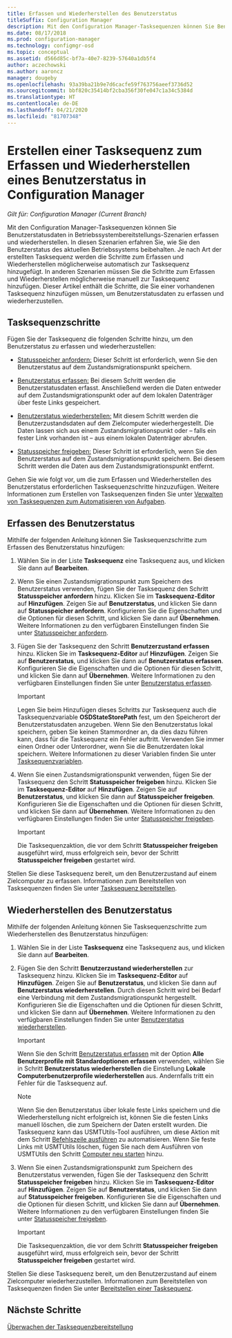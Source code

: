```yaml
---
title: Erfassen und Wiederherstellen des Benutzerstatus
titleSuffix: Configuration Manager
description: Mit den Configuration Manager-Tasksequenzen können Sie Benutzerstatusdaten in Betriebssystembereitstellungs-Szenarien erfassen und wiederherstellen.
ms.date: 08/17/2018
ms.prod: configuration-manager
ms.technology: configmgr-osd
ms.topic: conceptual
ms.assetid: d566d85c-bf7a-40e7-8239-57640a1db5f4
author: aczechowski
ms.author: aaroncz
manager: dougeby
ms.openlocfilehash: 93a39ba21b9e7d6cacfe59f763756aeef3736d52
ms.sourcegitcommit: bbf820c35414bf2cba356f30fe047c1a34c5384d
ms.translationtype: HT
ms.contentlocale: de-DE
ms.lasthandoff: 04/21/2020
ms.locfileid: "81707348"
---
```

# <a name="create-a-task-sequence-to-capture-and-restore-user-state-in-configuration-manager"></a>Erstellen einer Tasksequenz zum Erfassen und Wiederherstellen eines Benutzerstatus in Configuration Manager

 *Gilt für: Configuration Manager (Current Branch)*

 Mit den Configuration Manager-Tasksequenzen können Sie Benutzerstatusdaten in Betriebssystembereitstellungs-Szenarien erfassen und wiederherstellen. In diesen Szenarien erfahren Sie, wie Sie den Benutzerstatus des aktuellen Betriebssystems beibehalten. Je nach Art der erstellten Tasksequenz werden die Schritte zum Erfassen und Wiederherstellen möglicherweise automatisch zur Tasksequenz hinzugefügt. In anderen Szenarien müssen Sie die Schritte zum Erfassen und Wiederherstellen möglicherweise manuell zur Tasksequenz hinzufügen. Dieser Artikel enthält die Schritte, die Sie einer vorhandenen Tasksequenz hinzufügen müssen, um Benutzerstatusdaten zu erfassen und wiederherzustellen.  



## <a name="task-sequence-steps"></a>Tasksequenzschritte  

Fügen Sie der Tasksequenz die folgenden Schritte hinzu, um den Benutzerstatus zu erfassen und wiederherzustellen:  

- [Statusspeicher anfordern:](../understand/task-sequence-steps.md#BKMK_RequestStateStore) Dieser Schritt ist erforderlich, wenn Sie den Benutzerstatus auf dem Zustandsmigrationspunkt speichern.  

- [Benutzerstatus erfassen:](../understand/task-sequence-steps.md#BKMK_CaptureUserState) Bei diesem Schritt werden die Benutzerstatusdaten erfasst. Anschließend werden die Daten entweder auf dem Zustandsmigrationspunkt oder auf dem lokalen Datenträger über feste Links gespeichert.  

- [Benutzerstatus wiederherstellen:](../understand/task-sequence-steps.md#BKMK_RestoreUserState) Mit diesem Schritt werden die Benutzerzustandsdaten auf dem Zielcomputer wiederhergestellt. Die Daten lassen sich aus einem Zustandsmigrationspunkt oder – falls ein fester Link vorhanden ist – aus einem lokalen Datenträger abrufen.  

- [Statusspeicher freigeben:](../understand/task-sequence-steps.md#BKMK_ReleaseStateStore) Dieser Schritt ist erforderlich, wenn Sie den Benutzerstatus auf dem Zustandsmigrationspunkt speichern. Bei diesem Schritt werden die Daten aus dem Zustandsmigrationspunkt entfernt.  


 Gehen Sie wie folgt vor, um die zum Erfassen und Wiederherstellen des Benutzerstatus erforderlichen Tasksequenzschritte hinzuzufügen. Weitere Informationen zum Erstellen von Tasksequenzen finden Sie unter [Verwalten von Tasksequenzen zum Automatisieren von Aufgaben](manage-task-sequences-to-automate-tasks.md).  



## <a name="capture-the-user-state"></a>Erfassen des Benutzerstatus  

 Mithilfe der folgenden Anleitung können Sie Tasksequenzschritte zum Erfassen des Benutzerstatus hinzufügen:

1.  Wählen Sie in der Liste **Tasksequenz** eine Tasksequenz aus, und klicken Sie dann auf **Bearbeiten**.  

2.  Wenn Sie einen Zustandsmigrationspunkt zum Speichern des Benutzerstatus verwenden, fügen Sie der Tasksequenz den Schritt **Statusspeicher anfordern** hinzu. Klicken Sie im **Tasksequenz-Editor** auf **Hinzufügen**. Zeigen Sie auf **Benutzerstatus**, und klicken Sie dann auf **Statusspeicher anfordern**. Konfigurieren Sie die Eigenschaften und die Optionen für diesen Schritt, und klicken Sie dann auf **Übernehmen**. Weitere Informationen zu den verfügbaren Einstellungen finden Sie unter [Statusspeicher anfordern](../understand/task-sequence-steps.md#BKMK_RequestStateStore).  

3.  Fügen Sie der Tasksequenz den Schritt **Benutzerzustand erfassen** hinzu. Klicken Sie im **Tasksequenz-Editor** auf **Hinzufügen**. Zeigen Sie auf **Benutzerstatus**, und klicken Sie dann auf **Benutzerstatus erfassen**. Konfigurieren Sie die Eigenschaften und die Optionen für diesen Schritt, und klicken Sie dann auf **Übernehmen**. Weitere Informationen zu den verfügbaren Einstellungen finden Sie unter [Benutzerstatus erfassen](../understand/task-sequence-steps.md#BKMK_CaptureUserState).  

    > [!IMPORTANT]  
    >  Legen Sie beim Hinzufügen dieses Schritts zur Tasksequenz auch die Tasksequenzvariable **OSDStateStorePath** fest, um den Speicherort der Benutzerstatusdaten anzugeben. Wenn Sie den Benutzerstatus lokal speichern, geben Sie keinen Stammordner an, da dies dazu führen kann, dass für die Tasksequenz ein Fehler auftritt. Verwenden Sie immer einen Ordner oder Unterordner, wenn Sie die Benutzerdaten lokal speichern. Weitere Informationen zu dieser Variablen finden Sie unter [Tasksequenzvariablen](../understand/task-sequence-variables.md#OSDStateStorePath).  

4.  Wenn Sie einen Zustandsmigrationspunkt verwenden, fügen Sie der Tasksequenz den Schritt **Statusspeicher freigeben** hinzu. Klicken Sie im **Tasksequenz-Editor** auf **Hinzufügen**. Zeigen Sie auf **Benutzerstatus**, und klicken Sie dann auf **Statusspeicher freigeben**. Konfigurieren Sie die Eigenschaften und die Optionen für diesen Schritt, und klicken Sie dann auf **Übernehmen**. Weitere Informationen zu den verfügbaren Einstellungen finden Sie unter [Statusspeicher freigeben](../understand/task-sequence-steps.md#BKMK_ReleaseStateStore).  

    > [!IMPORTANT]  
    >  Die Tasksequenzaktion, die vor dem Schritt **Statusspeicher freigeben** ausgeführt wird, muss erfolgreich sein, bevor der Schritt **Statusspeicher freigeben** gestartet wird.  


 Stellen Sie diese Tasksequenz bereit, um den Benutzerzustand auf einem Zielcomputer zu erfassen. Informationen zum Bereitstellen von Tasksequenzen finden Sie unter [Tasksequenz bereitstellen](deploy-a-task-sequence.md).  



## <a name="restore-the-user-state"></a>Wiederherstellen des Benutzerstatus  

 Mithilfe der folgenden Anleitung können Sie Tasksequenzschritte zum Wiederherstellen des Benutzerstatus hinzufügen:

1. Wählen Sie in der Liste **Tasksequenz** eine Tasksequenz aus, und klicken Sie dann auf **Bearbeiten**.  

2. Fügen Sie den Schritt **Benutzerzustand wiederherstellen** zur Tasksequenz hinzu. Klicken Sie im **Tasksequenz-Editor** auf **Hinzufügen**. Zeigen Sie auf **Benutzerstatus**, und klicken Sie dann auf **Benutzerstatus wiederherstellen**. Durch diesen Schritt wird bei Bedarf eine Verbindung mit dem Zustandsmigrationspunkt hergestellt. Konfigurieren Sie die Eigenschaften und die Optionen für diesen Schritt, und klicken Sie dann auf **Übernehmen**. Weitere Informationen zu den verfügbaren Einstellungen finden Sie unter [Benutzerstatus wiederherstellen](../understand/task-sequence-steps.md#BKMK_RestoreUserState).  

   > [!Important]  
   >  Wenn Sie den Schritt [Benutzerstatus erfassen](../understand/task-sequence-steps.md#BKMK_CaptureUserState) mit der Option **Alle Benutzerprofile mit Standardoptionen erfassen** verwenden, wählen Sie in Schritt **Benutzerstatus wiederherstellen** die Einstellung **Lokale Computerbenutzerprofile wiederherstellen** aus. Andernfalls tritt ein Fehler für die Tasksequenz auf.  

   > [!Note]  
   > Wenn Sie den Benutzerstatus über lokale feste Links speichern und die Wiederherstellung nicht erfolgreich ist, können Sie die festen Links manuell löschen, die zum Speichern der Daten erstellt wurden. Die Tasksequenz kann das USMTUtils-Tool ausführen, um diese Aktion mit dem Schritt [Befehlszeile ausführen](../understand/task-sequence-steps.md#BKMK_RunCommandLine) zu automatisieren. Wenn Sie feste Links mit USMTUtils löschen, fügen Sie nach dem Ausführen von USMTUtils den Schritt [Computer neu starten](../understand/task-sequence-steps.md#BKMK_RestartComputer) hinzu.  

3. Wenn Sie einen Zustandsmigrationspunkt zum Speichern des Benutzerstatus verwenden, fügen Sie der Tasksequenz den Schritt **Statusspeicher freigeben** hinzu. Klicken Sie im **Tasksequenz-Editor** auf **Hinzufügen**. Zeigen Sie auf **Benutzerstatus**, und klicken Sie dann auf **Statusspeicher freigeben**. Konfigurieren Sie die Eigenschaften und die Optionen für diesen Schritt, und klicken Sie dann auf **Übernehmen**. Weitere Informationen zu den verfügbaren Einstellungen finden Sie unter [Statusspeicher freigeben](../understand/task-sequence-steps.md#BKMK_ReleaseStateStore).  

   > [!IMPORTANT]  
   >  Die Tasksequenzaktion, die vor dem Schritt **Statusspeicher freigeben** ausgeführt wird, muss erfolgreich sein, bevor der Schritt **Statusspeicher freigeben** gestartet wird.  


 Stellen Sie diese Tasksequenz bereit, um den Benutzerzustand auf einem Zielcomputer wiederherzustellen. Informationen zum Bereitstellen von Tasksequenzen finden Sie unter [Bereitstellen einer Tasksequenz](deploy-a-task-sequence.md).  



## <a name="next-steps"></a>Nächste Schritte

[Überwachen der Tasksequenzbereitstellung](monitor-operating-system-deployments.md#BKMK_TSDeployStatus)
